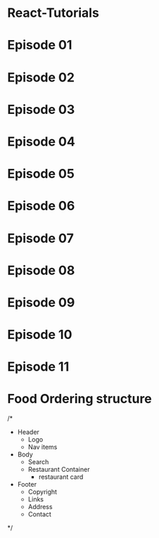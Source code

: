 # React-Tutorials
# Episode 01
# Episode 02
# Episode 03
# Episode 04 
# Episode 05
# Episode 06
# Episode 07
# Episode 08
# Episode 09
# Episode 10
# Episode 11


# Food Ordering structure

/*
 * Header
   - Logo
   - Nav items
 * Body
   - Search
   - Restaurant Container
     - restaurant card
 * Footer
   - Copyright
   - Links
   - Address
   - Contact

*/


